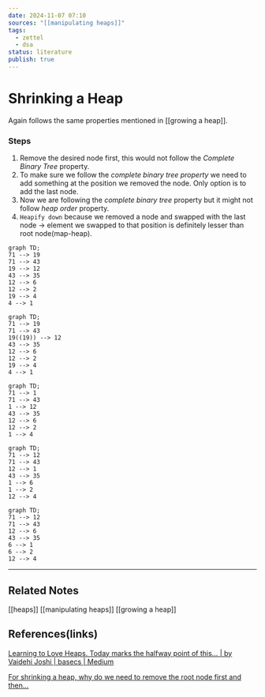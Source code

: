 ```yaml
---
date: 2024-11-07 07:10
sources: "[[manipulating heaps]]"
tags:
  - zettel
  - dsa
status: literature
publish: true
---
```

# Shrinking a Heap

Again follows the same properties mentioned in [[growing a heap]]. 

### Steps
1. Remove the desired node first, this would not follow the *Complete Binary Tree* property. 
2. To make sure we follow the *complete binary tree property* we need to add something at the position we removed the node. Only option is to add the last node. 
3. Now we are following the *complete binary tree* property but it might not follow *heap order* property.
4. `Heapify down` because we removed a node and swapped with the last node -> element we swapped to that position is definitely lesser than root node(map-heap).

```mermaid
graph TD;
71 --> 19
71 --> 43
19 --> 12
43 --> 35
12 --> 6
12 --> 2
19 --> 4
4 --> 1
```

```mermaid
graph TD;
71 --> 19
71 --> 43
19((19)) --> 12
43 --> 35
12 --> 6
12 --> 2
19 --> 4
4 --> 1
```

```mermaid
graph TD;
71 --> 1
71 --> 43
1 --> 12
43 --> 35
12 --> 6
12 --> 2
1 --> 4
```

```mermaid
graph TD;
71 --> 12
71 --> 43
12 --> 1
43 --> 35
1 --> 6
1 --> 2
12 --> 4
```

```mermaid
graph TD;
71 --> 12
71 --> 43
12 --> 6
43 --> 35
6 --> 1
6 --> 2
12 --> 4
```

---
## Related Notes
[[heaps]]
[[manipulating heaps]]
[[growing a heap]]

## References(links)
[Learning to Love Heaps. Today marks the halfway point of this… | by Vaidehi Joshi | basecs | Medium](https://medium.com/basecs/learning-to-love-heaps-cef2b273a238)

[For shrinking a heap, why do we need to remove the root node first and then...](https://www.perplexity.ai/search/for-shrinking-a-heap-why-do-we-LeuK2tAWTveZfE0D6EJfzg)